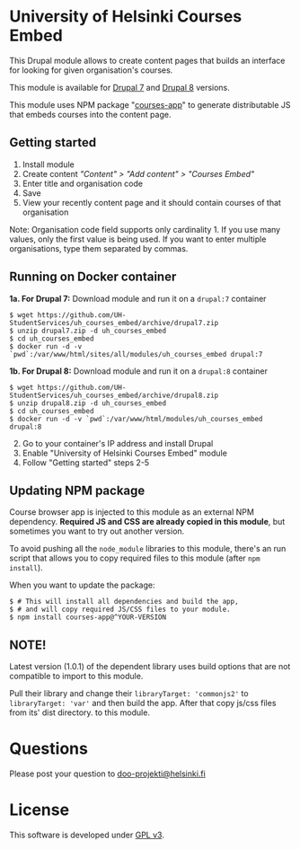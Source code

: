 # University of Helsinki Courses Embed
This Drupal module allows to create content pages that builds an interface for
looking for given organisation's courses.

This module is available for [Drupal 7](https://github.com/UH-StudentServices/uh_courses_embed/tree/drupal7) and [Drupal 8](https://github.com/UH-StudentServices/uh_courses_embed/tree/drupal8) versions.

This module uses NPM package
"[courses-app](https://www.npmjs.com/package/courses-app)" to generate
distributable JS that embeds courses into the content page.

## Getting started
1. Install module
2. Create content *"Content" > "Add content" > "Courses Embed"*
3. Enter title and organisation code
4. Save
5. View your recently content page and it should contain courses of that organisation

Note: Organisation code field supports only cardinality 1. If you use many
values, only the first value is being used. If you want to enter multiple
organisations, type them separated by commas.

## Running on Docker container

**1a. For Drupal 7:** Download module and run it on a `drupal:7` container
```
$ wget https://github.com/UH-StudentServices/uh_courses_embed/archive/drupal7.zip
$ unzip drupal7.zip -d uh_courses_embed
$ cd uh_courses_embed
$ docker run -d -v `pwd`:/var/www/html/sites/all/modules/uh_courses_embed drupal:7
```
**1b. For Drupal 8:** Download module and run it on a `drupal:8` container
```
$ wget https://github.com/UH-StudentServices/uh_courses_embed/archive/drupal8.zip
$ unzip drupal8.zip -d uh_courses_embed
$ cd uh_courses_embed
$ docker run -d -v `pwd`:/var/www/html/modules/uh_courses_embed drupal:8
```
2. Go to your container's IP address and install Drupal
3. Enable "University of Helsinki Courses Embed" module
4. Follow "Getting started" steps 2-5

## Updating NPM package
Course browser app is injected to this module as an external NPM dependency.
**Required JS and CSS are already copied in this module**, but sometimes you want to try out
another version.

To avoid pushing all the `node_module` libraries to this module, there's an run
script that allows you to copy required files to this module (after `npm install`).

When you want to update the package:
```
$ # This will install all dependencies and build the app,
$ # and will copy required JS/CSS files to your module.
$ npm install courses-app@^YOUR-VERSION
```

## NOTE!
Latest version (1.0.1) of the dependent library uses build
options that are not compatible to import to this module.

Pull their library and change their `libraryTarget: 'commonjs2'`
to `libraryTarget: 'var'` and then build the app. After that copy
js/css files from its' dist directory. to this module.

# Questions

Please post your question to doo-projekti@helsinki.fi

# License
This software is developed under [GPL v3](LICENSE.txt).

